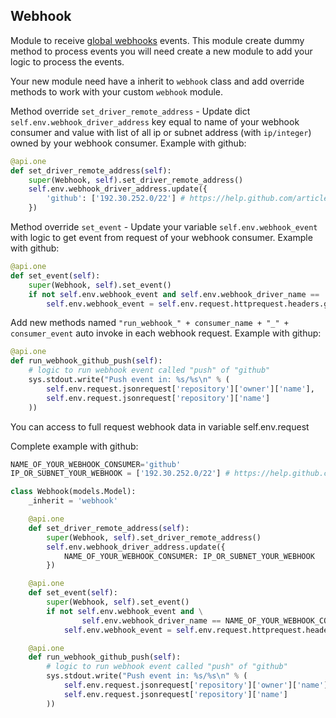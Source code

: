 Webhook
---------------

Module to receive [global webhooks](https://es.wikipedia.org/wiki/Webhook) events.
This module create dummy method to process events you will need create a new module to add your logic to process the events.

Your new module need have a inherit to `webhook` class and add override methods to work with your custom `webhook` module.

Method override `set_driver_remote_address` - Update dict `self.env.webhook_driver_address` key equal to name of your webhook consumer and value with list of all ip or subnet address (with `ip/integer`) owned by your webhook consumer.
Example with github:
```python
@api.one
def set_driver_remote_address(self):
    super(Webhook, self).set_driver_remote_address()
    self.env.webhook_driver_address.update({
        'github': ['192.30.252.0/22'] # https://help.github.com/articles/what-ip-addresses-does-github-use-that-i-should-whitelist/#current-ip-addresses
    })
```

Method override `set_event` - Update your variable `self.env.webhook_event` with logic to get event from request of your webhook consumer.
Example with github:
```python
@api.one
def set_event(self):
    super(Webhook, self).set_event()
    if not self.env.webhook_event and self.env.webhook_driver_name == 'github':
        self.env.webhook_event = self.env.request.httprequest.headers.get('X-Github-Event')
```


Add new methods named `"run_webhook_" + consumer_name + "_" + consumer_event` auto invoke in each webhook request.
Example with githup:
```python
@api.one
def run_webhook_github_push(self):
    # logic to run webhook event called "push" of "github"
    sys.stdout.write("Push event in: %s/%s\n" % (
        self.env.request.jsonrequest['repository']['owner']['name'],
        self.env.request.jsonrequest['repository']['name']
    ))
```

You can access to full request webhook data in variable self.env.request

Complete example with github:
```python
NAME_OF_YOUR_WEBHOOK_CONSUMER='github'
IP_OR_SUBNET_YOUR_WEBHOOK = ['192.30.252.0/22'] # https://help.github.com/articles/what-ip-addresses-does-github-use-that-i-should-whitelist/#current-ip-addresses

class Webhook(models.Model):
    _inherit = 'webhook'

    @api.one
    def set_driver_remote_address(self):
        super(Webhook, self).set_driver_remote_address()
        self.env.webhook_driver_address.update({
            NAME_OF_YOUR_WEBHOOK_CONSUMER: IP_OR_SUBNET_YOUR_WEBHOOK
        })

    @api.one
    def set_event(self):
        super(Webhook, self).set_event()
        if not self.env.webhook_event and \
                self.env.webhook_driver_name == NAME_OF_YOUR_WEBHOOK_CONSUMER:
            self.env.webhook_event = self.env.request.httprequest.headers.get('X-Github-Event')

    @api.one
    def run_webhook_github_push(self):
        # logic to run webhook event called "push" of "github"
        sys.stdout.write("Push event in: %s/%s\n" % (
            self.env.request.jsonrequest['repository']['owner']['name'],
            self.env.request.jsonrequest['repository']['name']
        ))
```
